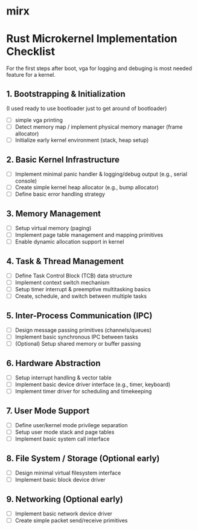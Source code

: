 # mirx

# Rust Microkernel Implementation Checklist
For the first steps after boot, vga for logging and debuging is most needed feature for a kernel.
## 1. Bootstrapping & Initialization
<!-- - [ ] Setup entry point & bootloader interface -->
<!-- - [ ] Switch CPU to protected mode / long mode -->
(I used ready to use bootloader just to get around of bootloader)
- [ ] simple vga printing
- [ ] Detect memory map / implement physical memory manager (frame allocator)
- [ ] Initialize early kernel environment (stack, heap setup)

## 2. Basic Kernel Infrastructure
- [ ] Implement minimal panic handler & logging/debug output (e.g., serial console)
- [ ] Create simple kernel heap allocator (e.g., bump allocator)
- [ ] Define basic error handling strategy

## 3. Memory Management
- [ ] Setup virtual memory (paging)
- [ ] Implement page table management and mapping primitives
- [ ] Enable dynamic allocation support in kernel

## 4. Task & Thread Management
- [ ] Define Task Control Block (TCB) data structure
- [ ] Implement context switch mechanism
- [ ] Setup timer interrupt & preemptive multitasking basics
- [ ] Create, schedule, and switch between multiple tasks

## 5. Inter-Process Communication (IPC)
- [ ] Design message passing primitives (channels/queues)
- [ ] Implement basic synchronous IPC between tasks
- [ ] (Optional) Setup shared memory or buffer passing

## 6. Hardware Abstraction
- [ ] Setup interrupt handling & vector table
- [ ] Implement basic device driver interface (e.g., timer, keyboard)
- [ ] Implement timer driver for scheduling and timekeeping

## 7. User Mode Support
- [ ] Define user/kernel mode privilege separation
- [ ] Setup user mode stack and page tables
- [ ] Implement basic system call interface

## 8. File System / Storage (Optional early)
- [ ] Design minimal virtual filesystem interface
- [ ] Implement basic block device driver

## 9. Networking (Optional early)
- [ ] Implement basic network device driver
- [ ] Create simple packet send/receive primitives
